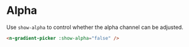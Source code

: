 # Alpha

Use `show-alpha` to control whether the alpha channel can be adjusted.

```html
<n-gradient-picker :show-alpha="false" />
```
